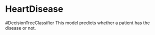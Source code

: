 # HeartDisease
#DecisionTreeClassifier
This model predicts whether a patient has the disease or not.
